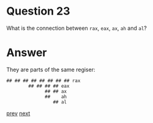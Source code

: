 
# Question 23


What is the connection between `rax`, `eax`, `ax`, `ah` and `al`?



# Answer





They are parts of the same regiser:

```
## ## ## ## ## ## ## ## rax
        ## ## ## ## eax
              ## ## ax
              ##    ah
                 ## al 

```



[prev](22.md) [next](24.md)
